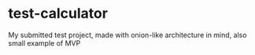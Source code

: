 # test-calculator
My submitted test project, made with onion-like architecture in mind, also small example of MVP
